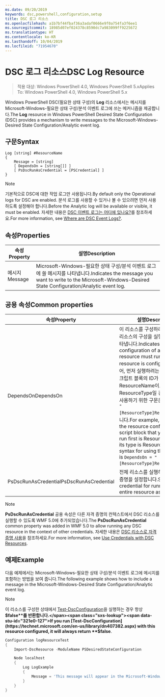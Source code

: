 ```yaml
---
ms.date: 09/20/2019
keywords: dsc,powershell,configuration,setup
title: DSC 로그 리소스
ms.openlocfilehash: a1b7bf44fbaf36a3adaf0666e9f0a754fa3f6ee1
ms.sourcegitcommit: 18985d07ef024378c8590dc7a983099ff9225672
ms.translationtype: HT
ms.contentlocale: ko-KR
ms.lasthandoff: 10/04/2019
ms.locfileid: "71954670"
---
```

# <a name="dsc-log-resource"></a><span data-ttu-id="321e0-103">DSC 로그 리소스</span><span class="sxs-lookup"><span data-stu-id="321e0-103">DSC Log Resource</span></span>

> <span data-ttu-id="321e0-104">적용 대상: Windows PowerShell 4.0, Windows PowerShell 5.x</span><span class="sxs-lookup"><span data-stu-id="321e0-104">Applies To: Windows PowerShell 4.0, Windows PowerShell 5.x</span></span>

<span data-ttu-id="321e0-105">Windows PowerShell DSC(필요한 상태 구성)의 **Log** 리소스에서는 메시지를 Microsoft-Windows-필요한 상태 구성/분석 이벤트 로그에 쓰는 메커니즘을 제공합니다.</span><span class="sxs-lookup"><span data-stu-id="321e0-105">The **Log** resource in Windows PowerShell Desired State Configuration (DSC) provides a mechanism to write messages to the Microsoft-Windows-Desired State Configuration/Analytic event log.</span></span>

## <a name="syntax"></a><span data-ttu-id="321e0-106">구문</span><span class="sxs-lookup"><span data-stu-id="321e0-106">Syntax</span></span>

```Syntax
Log [string] #ResourceName
{
    Message = [string]
    [ DependsOn = [string[]] ]
    [ PsDscRunAsCredential = [PSCredential] ]
}
```

> [!NOTE]
> <span data-ttu-id="321e0-107">기본적으로 DSC에 대한 작업 로그만 사용됩니다.</span><span class="sxs-lookup"><span data-stu-id="321e0-107">By default only the Operational logs for DSC are enabled.</span></span> <span data-ttu-id="321e0-108">분석 로그를 사용할 수 있거나 볼 수 있으려면 먼저 사용하도록 설정해야 합니다.</span><span class="sxs-lookup"><span data-stu-id="321e0-108">Before the Analytic log will be available or visible, it must be enabled.</span></span> <span data-ttu-id="321e0-109">자세한 내용은 [DSC 이벤트 로그는 어디에 있나요?](../../../troubleshooting/troubleshooting.md#where-are-dsc-event-logs)를 참조하세요.</span><span class="sxs-lookup"><span data-stu-id="321e0-109">For more information, see [Where are DSC Event Logs?](../../../troubleshooting/troubleshooting.md#where-are-dsc-event-logs).</span></span>

## <a name="properties"></a><span data-ttu-id="321e0-110">속성</span><span class="sxs-lookup"><span data-stu-id="321e0-110">Properties</span></span>

|<span data-ttu-id="321e0-111">속성</span><span class="sxs-lookup"><span data-stu-id="321e0-111">Property</span></span> |<span data-ttu-id="321e0-112">설명</span><span class="sxs-lookup"><span data-stu-id="321e0-112">Description</span></span> |
|---|---|
|<span data-ttu-id="321e0-113">메시지</span><span class="sxs-lookup"><span data-stu-id="321e0-113">Message</span></span> |<span data-ttu-id="321e0-114">Microsoft-Windows-필요한 상태 구성/분석 이벤트 로그에 쓸 메시지를 나타냅니다.</span><span class="sxs-lookup"><span data-stu-id="321e0-114">Indicates the message you want to write to the Microsoft-Windows-Desired State Configuration/Analytic event log.</span></span> |

## <a name="common-properties"></a><span data-ttu-id="321e0-115">공용 속성</span><span class="sxs-lookup"><span data-stu-id="321e0-115">Common properties</span></span>

|<span data-ttu-id="321e0-116">속성</span><span class="sxs-lookup"><span data-stu-id="321e0-116">Property</span></span> |<span data-ttu-id="321e0-117">설명</span><span class="sxs-lookup"><span data-stu-id="321e0-117">Description</span></span> |
|---|---|
|<span data-ttu-id="321e0-118">DependsOn</span><span class="sxs-lookup"><span data-stu-id="321e0-118">DependsOn</span></span> |<span data-ttu-id="321e0-119">이 리소스를 구성하려면 먼저 다른 리소스의 구성을 실행해야 함을 나타냅니다.</span><span class="sxs-lookup"><span data-stu-id="321e0-119">Indicates that the configuration of another resource must run before this resource is configured.</span></span> <span data-ttu-id="321e0-120">예를 들어, 먼저 실행하려는 리소스 구성 스크립트 블록의 ID가 ResourceName이고 해당 형식이 ResourceType일 경우, 이 속성을 사용하기 위한 구문은 `DependsOn = "[ResourceType]ResourceName"`입니다.</span><span class="sxs-lookup"><span data-stu-id="321e0-120">For example, if the ID of the resource configuration script block that you want to run first is ResourceName and its type is ResourceType, the syntax for using this property is `DependsOn = "[ResourceType]ResourceName"`.</span></span> |
|<span data-ttu-id="321e0-121">PsDscRunAsCredential</span><span class="sxs-lookup"><span data-stu-id="321e0-121">PsDscRunAsCredential</span></span> |<span data-ttu-id="321e0-122">전체 리소스를 실행하기 위한 자격 증명을 설정합니다.</span><span class="sxs-lookup"><span data-stu-id="321e0-122">Sets the credential for running the entire resource as.</span></span> |

> [!NOTE]
> <span data-ttu-id="321e0-123">**PsDscRunAsCredential** 공용 속성은 다른 자격 증명의 컨텍스트에서 DSC 리소스를 실행할 수 있도록 WMF 5.0에 추가되었습니다.</span><span class="sxs-lookup"><span data-stu-id="321e0-123">The **PsDscRunAsCredential** common property was added in WMF 5.0 to allow running any DSC resource in the context of other credentials.</span></span> <span data-ttu-id="321e0-124">자세한 내용은 [ DSC 리소스로 자격 증명 사용](../../../configurations/runasuser.md)을 참조하세요.</span><span class="sxs-lookup"><span data-stu-id="321e0-124">For more information, see [Use Credentials with DSC Resources](../../../configurations/runasuser.md).</span></span>

## <a name="example"></a><span data-ttu-id="321e0-125">예제</span><span class="sxs-lookup"><span data-stu-id="321e0-125">Example</span></span>

<span data-ttu-id="321e0-126">다음 예제에서는 Microsoft-Windows-필요한 상태 구성/분석 이벤트 로그에 메시지를 포함하는 방법을 보여 줍니다.</span><span class="sxs-lookup"><span data-stu-id="321e0-126">The following example shows how to include a message in the Microsoft-Windows-Desired State Configuration/Analytic event log.</span></span>

> [!NOTE]
> <span data-ttu-id="321e0-127">이 리소스를 구성한 상태에서 [Test-DscConfiguration](https://technet.microsoft.com/en-us/library/dn407382.aspx)을 실행하는 경우 항상 **$false**를 반환합니다.</span><span class="sxs-lookup"><span data-stu-id="321e0-127">If you run [Test-DscConfiguration](https://technet.microsoft.com/en-us/library/dn407382.aspx) with this resource configured, it will always return **$false**.</span></span>

```powershell
Configuration logResourceTest
{
    Import-DscResource -ModuleName PSDesiredStateConfiguration

    Node localhost
    {
        Log LogExample
        {
            Message = 'This message will appear in the Microsoft-Windows-Desired State Configuration/Analytic event log.'
        }
    }
}
```